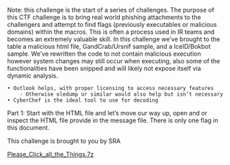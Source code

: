 Note: this challenge is the start of a series of challenges. The purpose of this CTF challenge is to bring real world phishing attachments to the challengers and attempt to find flags (previously executables or malicious domains) within the macros. This is often a process used in IR teams and becomes an extremely valuable skill. In this challenge we’ve brought to the table a malicious html file, GandCrab/Ursnif sample, and a IceID/Bokbot sample. We’ve rewritten the code to not contain malicious execution however system changes may still occur when executing, also some of the functionalities have been snipped and will likely not expose itself via dynamic analysis.

```
• Outlook helps, with proper licensing to access necessary features
    ◦ Otherwise oledump or similar would also help but isn’t necessary
• CyberChef is the ideal tool to use for decoding
```

Part 1: Start with the HTML file and let’s move our way up, open and or inspect the HTML file provide in the message file. There is only one flag in this document.

This challenge is brought to you by SRA

[Please_Click_all_the_Things.7z](https://ctf.ritsec.club/files/40447a17c9f327c941206ef0c3adb451/Please_Click_all_the_Things.7z?token=eyJ1c2VyX2lkIjo4NTQsInRlYW1faWQiOjUxMiwiZmlsZV9pZCI6MzV9.YHLarg.UP-rOVR2jIhNepmcdegcthhTifU)